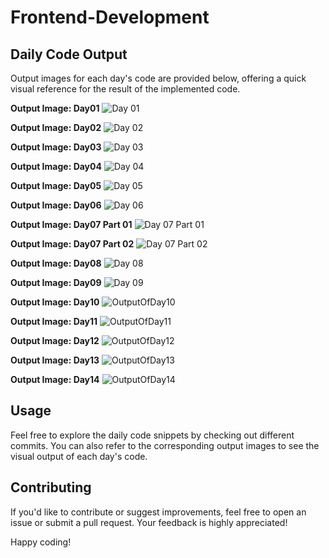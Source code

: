 # Frontend-Development

## Daily Code Output

Output images for each day's code are provided below, offering a quick visual reference for the result of the implemented code.

**Output Image: Day01**
![Day 01](https://github.com/ErShubham4u/Frontend-Development/assets/100616631/3f07fc62-5795-4c86-bfb0-871de863ce57)

**Output Image: Day02**
![Day 02](https://github.com/ErShubham4u/Frontend-Development/assets/100616631/e5ea5229-9c3f-4236-b5ae-801b5ba40956)

**Output Image: Day03**
![Day 03](https://github.com/ErShubham4u/Frontend-Development/assets/100616631/b8fa98a3-981a-45d7-a500-42eb122f99eb)

**Output Image: Day04**
![Day 04](https://github.com/ErShubham4u/Frontend-Development/assets/100616631/98eb3cde-418b-4aea-b0bf-575b049c0b6e)

**Output Image: Day05**
![Day 05](https://github.com/ErShubham4u/Frontend-Development/assets/100616631/851311df-2fb5-46ed-9f65-d06c8fde2ae0)

**Output Image: Day06**
![Day 06](https://github.com/ErShubham4u/Frontend-Development/assets/100616631/070a978c-d203-4a52-ae17-e2ea27fbb393)

**Output Image: Day07 Part 01**
![Day 07 Part 01](https://github.com/ErShubham4u/Frontend-Development/assets/100616631/c6f96524-b1bc-4419-9dff-4763a51beb18)

**Output Image: Day07 Part 02**
![Day 07 Part 02](https://github.com/ErShubham4u/Frontend-Development/assets/100616631/2a543ecd-5249-49e1-b8e6-121102ad5641)

**Output Image: Day08**
![Day 08](https://github.com/ErShubham4u/Frontend-Development/assets/100616631/c9dc9c88-7116-46d8-b2ec-a7321283c18d)

**Output Image: Day09**
![Day 09](https://github.com/ErShubham4u/Frontend-Development/assets/100616631/83223c7d-d2c3-481a-a2fe-5e5f374c0d04)

**Output Image: Day10**
![OutputOfDay10](https://github.com/ErShubham4u/Frontend-Development/assets/100616631/f977e840-ec80-4be1-801d-af4d68446d4c)

**Output Image: Day11**
![OutputOfDay11](https://github.com/ErShubham4u/Frontend-Development/assets/100616631/8b265189-b136-4ca1-afbc-2514e52ce51c)

**Output Image: Day12**
![OutputOfDay12](https://github.com/ErShubham4u/Frontend-Development/assets/100616631/b8e6b619-45c6-4744-beb3-9d7acea55b85)

**Output Image: Day13**
![OutputOfDay13](https://github.com/ErShubham4u/Frontend-Development/assets/100616631/e5eb08bb-6786-4b9d-b7f1-503939ccfa04)

**Output Image: Day14**
![OutputOfDay14](https://github.com/ErShubham4u/Frontend-Development/assets/100616631/5ac58347-425f-4131-aa47-52e9f0c7a70f)

## Usage

Feel free to explore the daily code snippets by checking out different commits. You can also refer to the corresponding output images to see the visual output of each day's code.

## Contributing

If you'd like to contribute or suggest improvements, feel free to open an issue or submit a pull request. Your feedback is highly appreciated!

Happy coding!
